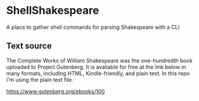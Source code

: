 # ShellShakespeare
A place to gather shell commands for parsing Shakespeare with a CLI


## Text source
The Complete Works of William Shakespeare was the one-hundredth book uploaded to Project Gutenberg. It is avaliable for free at the link below in many formats, including HTML, Kindle-friendly, and plain text. In this repo I'm using the plain text file. 

https://www.gutenberg.org/ebooks/100

